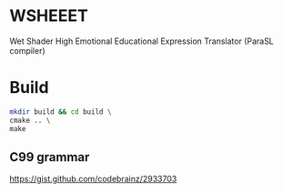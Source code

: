 # WSHEEET
Wet Shader High Emotional Educational Expression Translator (ParaSL compiler)

# Build
```bash
mkdir build && cd build \
cmake .. \
make
```

## C99 grammar
https://gist.github.com/codebrainz/2933703